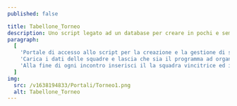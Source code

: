 ```yaml
---
published: false

title: Tabellone_Torneo
description: Uno script legato ad un database per creare in pochi e semplici passaggi il tabellone di un torneo ad eliminazione diretta.
paragraph:
  [
    'Portale di accesso allo script per la creazione e la gestione di semplici tornei ad eliminazione diretta.<br>',
    'Carica i dati delle squadre e lascia che sia il programma ad organizzare il tutto!',
    'Alla fine di ogni incontro inserisci il la squadra vincitrice ed il risultato',
  ]
img:
  src: /v1638194833/Portali/Torneo1.png
  alt: Tabellone_Torneo
---
```

